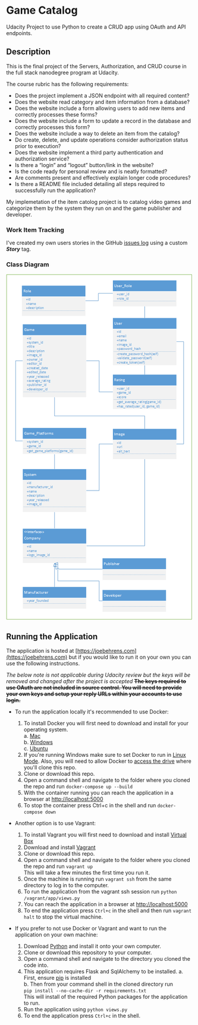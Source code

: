 # Game Catalog
Udacity Project to use Python to create a CRUD app using OAuth and API endpoints.

## Description
This is the final project of the Servers, Authorization, and CRUD course in the full stack nanodegree program at Udacity.

The course rubric has the following requirements:
- Does the project implement a JSON endpoint with all required content?
- Does the website read category and item information from a database?
- Does the website include a form allowing users to add new items and correctly processes these forms?
- Does the website include a form to update a record in the database and correctly processes this form?
- Does the website include a way to delete an item from the catalog?
- Do create, delete, and update operations consider authorization status prior to execution?
- Does the website implement a third party authentication and authorization service?
- Is there a “login” and “logout” button/link in the website?
- Is the code ready for personal review and is neatly formatted?
- Are comments present and effectively explain longer code procedures?
- Is there a README file included detailing all steps required to successfully run the application?

My implemetation of the item catolog project is to catalog video games and categorize them by the system they run on and the game publisher and developer.

### Work Item Tracking

I've created my own users stories in the GitHub [issues log](https://github.com/joseph-behrens/game-catalog/issues) using a custom _**Story**_ tag.

### Class Diagram

![Class Diagram Image](readme-content/udacity-game-classes.png)


## Running the Application

The application is hosted at [https://joebehrens.com](https://joebehrens.com) but if you would like to run it on your own you can use the following instructions.

_The below note is not applicable during Udacity review but the keys will be removed and changed after the project is accepted_
~~**The keys required to use OAuth are not included in source control. You will need to provide your own keys and setup your reply URLs within your accounts to use login.**~~

- To run the application locally it's recommended to use Docker:
    1. To install Docker you will first need to download and install for your operating system.  
      a. [Mac](https://docs.docker.com/docker-for-mac/install/)  
      b. [Windows](https://docs.docker.com/docker-for-windows/install/#install-docker-for-windows-desktop-app)  
      c. [Ubuntu](https://docs.docker.com/install/linux/docker-ce/ubuntu/)
    2. If you're running Windows make sure to set Docker to run in [Linux Mode](https://docs.docker.com/docker-for-windows/#switch-between-windows-and-linux-containers). Also, you will need to allow Docker to [access the drive](https://docs.docker.com/docker-for-windows/#shared-drives) where you'll clone this repo.
    3. Clone or download this repo.
    4. Open a command shell and navigate to the folder where you cloned the repo and run `docker-compose up --build`
    5. With the container running you can reach the application in a browser at [http://localhost:5000](http://localhost:5000)
    6. To stop the container press Ctrl+c in the shell and run `docker-compose down`

- Another option is to use Vagrant:
    1. To install Vagrant you will first need to download and install [Virtual Box](https://www.virtualbox.org/wiki/Downloads)
    2. Download and install [Vagrant](https://www.vagrantup.com/downloads.html)
    3. Clone or download this repo.
    4. Open a command shell and navigate to the folder where you cloned the repo and run `vagrant up`  
    This will take a few minutes the first time you run it.
    5. Once the machine is running run `vagrant ssh` from the same directory to log in to the computer.
    6. To run the application from the vagrant ssh session run `python /vagrant/app/views.py`
    7. You can reach the application in a browser at [http://localhost:5000](http://localhost:5000)
    8. To end the application press `Ctrl+c` in the shell and then run `vagrant halt` to stop the virtual machine.
- If you prefer to not use Docker or Vagrant and want to run the application on your own machine:
    1. Download [Python](https://www.python.org/downloads/) and install it onto your own computer.
    2. Clone or download this repository to your computer.
    3. Open a command shell and navigate to the directory you cloned the code into.
    4. This application requires Flask and SqlAlchemy to be installed.
        a. First, ensure [pip](https://pip.pypa.io/en/stable/installing/) is installed  
        b. Then from your command shell in the cloned directory run  
        ```pip install --no-cache-dir -r requirements.txt```  
        This will install of the required Python packages for the application to run.
    5. Run the application using `python views.py`
    6. To end the application press `Ctrl+c` in the shell.
